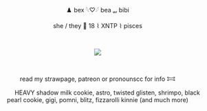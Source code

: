 <p align="center">
♟️ bex 𓆩♡𓆪  bea ₒᵣ bibi 
<p align="center">
she / they 🎲 18  ⌇  XNTP  ⌇  pisces 

   ⠀⠀⠀ ⠀⠀ ⠀  ⠀⠀⠀ ⠀⠀ ⠀ ⠀⠀⠀      <p align="center">
   ![](https://komarev.com/ghpvc/?username=pur3lies&color=1750AC&style=flat&label=stars)
</p>  ⠀
<p align="center">
read my strawpage, patreon or pronounscc for info 𐂯
 <p align="center">
⠀⠀⠀ ⠀HEAVY shadow milk cookie, astro, twisted glisten, shrimpo, black pearl cookie, gigi, pomni, blitz, fizzarolli kinnie (and much more)
